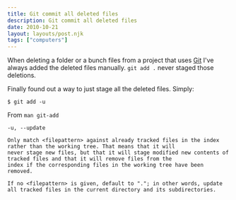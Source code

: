 ```yaml
---
title: Git commit all deleted files
description: Git commit all deleted files
date: 2010-10-21
layout: layouts/post.njk
tags: ["computers"]
---
```

When deleting a folder or a bunch files from a project that uses [Git](http://git-scm.com/) I've always added the deleted files manually. `git add .` never staged those deletions.

Finally found out a way to just stage all the deleted files. Simply:

    $ git add -u

From `man git-add`

    -u, --update
    
    Only match <filepattern> against already tracked files in the index rather than the working tree. That means that it will
    never stage new files, but that it will stage modified new contents of tracked files and that it will remove files from the
    index if the corresponding files in the working tree have been removed.
    
    If no <filepattern> is given, default to "."; in other words, update all tracked files in the current directory and its subdirectories.

